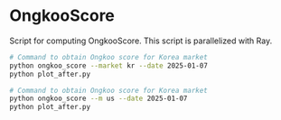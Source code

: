 # OngkooScore
Script for computing OngkooScore.
This script is parallelized with Ray.

```bash
# Command to obtain Ongkoo score for Korea market
python ongkoo_score --market kr --date 2025-01-07
python plot_after.py

# Command to obtain Ongkoo score for Korea market
python ongkoo_score --m us --date 2025-01-07
python plot_after.py
```

